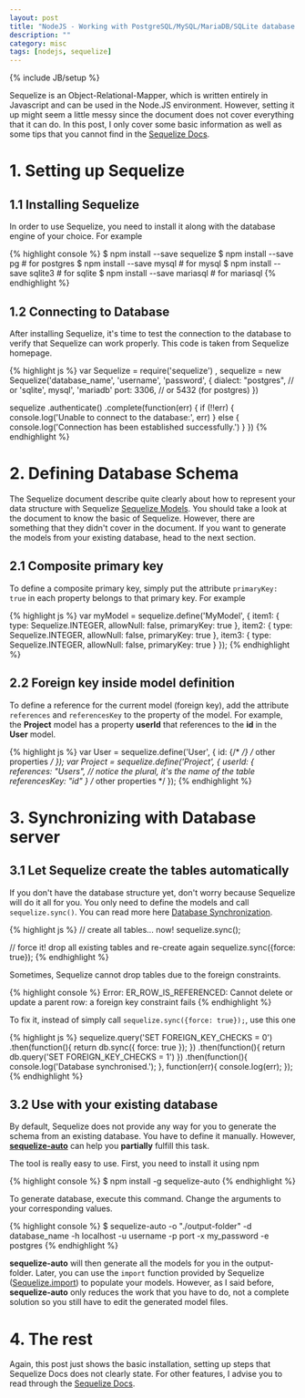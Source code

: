 ```yaml
---
layout: post
title: "NodeJS - Working with PostgreSQL/MySQL/MariaDB/SQLite database using Sequelize"
description: ""
category: misc
tags: [nodejs, sequelize]
---
```

{% include JB/setup %}

Sequelize is an Object-Relational-Mapper, which is written entirely
in Javascript and can be used in the Node.JS environment. However, setting it up
might seem a little messy since the document does not cover everything that it
can do. In this post, I only cover some basic information as well as some tips
that you cannot find in the [Sequelize Docs](http://sequelizejs.com/docs).

# 1. Setting up Sequelize

## 1.1 Installing Sequelize

In order to use Sequelize, you need to install it along with the database engine
of your choice. For example

{% highlight console %}
$ npm install --save sequelize
$ npm install --save pg       # for postgres
$ npm install --save mysql    # for mysql
$ npm install --save sqlite3  # for sqlite
$ npm install --save mariasql # for mariasql
{% endhighlight %}

<!-- more -->

## 1.2 Connecting to Database

After installing Sequelize, it's time to test the connection to the database to
verify that Sequelize can work properly. This code is taken from Sequelize homepage.

{% highlight js %}
var Sequelize = require('sequelize')
  , sequelize = new Sequelize('database_name', 'username', 'password', {
      dialect: "postgres", // or 'sqlite', mysql', 'mariadb'
      port:    3306, // or 5432 (for postgres)
    })
 
sequelize
  .authenticate()
  .complete(function(err) {
    if (!!err) {
      console.log('Unable to connect to the database:', err)
    } else {
      console.log('Connection has been established successfully.')
    }
  })
{% endhighlight %}

# 2. Defining Database Schema

The Sequelize document describe quite clearly about how to represent your data
structure with Sequelize
[Sequelize Models](http://sequelizejs.com/docs/latest/models). You should take a
look at the document to know the basic of Sequelize. However, there
are something that they didn't cover in the document. If you want to generate
the models from your existing database, head to the next section.

## 2.1 Composite primary key

To define a composite primary key, simply put the attribute `primaryKey: true`
in each property belongs to that primary key. For example

{% highlight js %}
var myModel = sequelize.define('MyModel', { 
    item1: {
      type: Sequelize.INTEGER,
      allowNull: false,
	  primaryKey: true
    },
    item2: {
      type: Sequelize.INTEGER,
      allowNull: false,
	  primaryKey: true
    },
    item3: {
      type: Sequelize.INTEGER,
      allowNull: false,
	  primaryKey: true
    }
  });
{% endhighlight %}

## 2.2 Foreign key inside model definition

To define a reference for the current model (foreign key), add the attribute
`references` and `referencesKey` to the property of the model. For example, the
**Project** model has a property **userId** that references to the **id** in the
**User** model.

{% highlight js %}
var User = sequelize.define('User', {
	id: {/* */}
	/* other properties */
});
var Project = sequelize.define('Project', {
	userId: {
		references: "Users", // notice the plural, it's the name of the table
		referencesKey: "id"
	}
	/* other properties */
});
{% endhighlight %}

# 3. Synchronizing with Database server

## 3.1 Let Sequelize create the tables automatically

If you don't have the database structure yet, don't worry because Sequelize will
do it all for you. You only need to define the models and call
`sequelize.sync()`. You can read more here
[Database Synchronization](http://sequelizejs.com/docs/latest/models#database-synchronization).

{% highlight js %}
// create all tables... now!
sequelize.sync();
 
// force it! drop all existing tables and re-create again
sequelize.sync({force: true});
{% endhighlight %}

Sometimes, Sequelize cannot drop tables due to the foreign constraints.

{% highlight console %}
Error: ER_ROW_IS_REFERENCED: Cannot delete or update a parent row: a foreign key constraint fails
{% endhighlight %}

To fix it, instead of simply call `sequelize.sync({force: true});`, use this one

{% highlight js %}
sequelize.query('SET FOREIGN_KEY_CHECKS = 0')
.then(function(){
    return db.sync({ force: true });
})
.then(function(){
    return db.query('SET FOREIGN_KEY_CHECKS = 1')
})
.then(function(){
    console.log('Database synchronised.');
}, function(err){
    console.log(err);
});
{% endhighlight %}

## 3.2 Use with your existing database

By default, Sequelize does not provide any way for you to generate the schema
from an existing database. You have to define it manually. However,
**[sequelize-auto](https://github.com/sequelize/sequelize-auto)** can help you
**partially** fulfill this task.

The tool is really easy to use. First, you need to install it using npm

{% highlight console %}
$ npm install -g sequelize-auto
{% endhighlight %}

To generate database, execute this command. Change the arguments to your
corresponding values.

{% highlight console %}
$ sequelize-auto -o "./output-folder" -d database_name -h localhost -u username -p port -x my_password -e postgres
{% endhighlight %}

**sequelize-auto** will then generate all the models for you in the
output-folder. Later, you can use the `import` function provided by Sequelize
([Sequelize.import](http://sequelizejs.com/docs/latest/models#import)) to
populate your models. However, as I said before, **sequelize-auto** only reduces
the work that you have to do, not a complete solution so you still have to edit
the generated model files.

# 4. The rest

Again, this post just shows the basic installation, setting up steps that
Sequelize Docs does not clearly state. For other features, I advise you to read
through the [Sequelize Docs](http://sequelizejs.com/docs).
